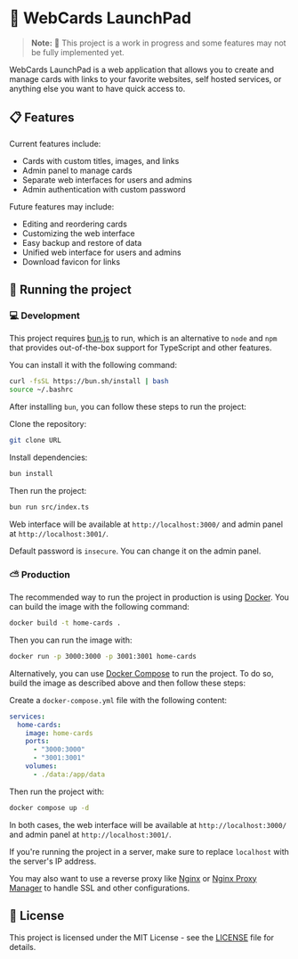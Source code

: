 # 🚀 WebCards LaunchPad

> **Note:** 📢 This project is a work in progress and some features may not be fully implemented yet.

WebCards LaunchPad is a web application that allows you to create and manage cards with links to your favorite websites, self hosted services, or anything else you want to have quick access to.

## 📋 Features

Current features include:
- Cards with custom titles, images, and links
- Admin panel to manage cards
- Separate web interfaces for users and admins
- Admin authentication with custom password

Future features may include:
- Editing and reordering cards
- Customizing the web interface
- Easy backup and restore of data
- Unified web interface for users and admins
- Download favicon for links

## 📡 Running the project

### 💻 Development
This project requires [bun.js](https://bun.sh/) to run, which is an alternative to `node` and `npm` that provides out-of-the-box support for TypeScript and other features.

You can install it with the following command:
```bash
curl -fsSL https://bun.sh/install | bash
source ~/.bashrc
```

After installing `bun`, you can follow these steps to run the project:

Clone the repository:
```bash
git clone URL
```

Install dependencies:
```bash
bun install
```

Then run the project:
```bash
bun run src/index.ts
```

Web interface will be available at `http://localhost:3000/` and admin panel at `http://localhost:3001/`.

Default password is `insecure`. You can change it on the admin panel.

### ⛅ Production

The recommended way to run the project in production is using [Docker](https://www.docker.com/). You can build the image with the following command:
```bash
docker build -t home-cards .
```

Then you can run the image with:
```bash
docker run -p 3000:3000 -p 3001:3001 home-cards
```

Alternatively, you can use [Docker Compose](https://docs.docker.com/compose/install/) to run the project. To do so, build the image as described above and then follow these steps:


Create a `docker-compose.yml` file with the following content:
```yaml
services:
  home-cards:
    image: home-cards
    ports:
      - "3000:3000"
      - "3001:3001"
    volumes:
      - ./data:/app/data
```

Then run the project with:
```bash
docker compose up -d
```

In both cases, the web interface will be available at `http://localhost:3000/` and admin panel at `http://localhost:3001/`.

If you're running the project in a server, make sure to replace `localhost` with the server's IP address.

You may also want to use a reverse proxy like [Nginx](https://www.nginx.com/) or [Nginx Proxy Manager](https://nginxproxymanager.com/) to handle SSL and other configurations.

## 📝 License

This project is licensed under the MIT License - see the [LICENSE](LICENSE) file for details.